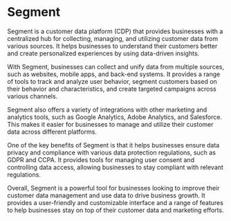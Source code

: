 # Segment

Segment is a customer data platform (CDP) that provides businesses with a centralized hub for collecting, managing, and utilizing customer data from various sources. It helps businesses to understand their customers better and create personalized experiences by using data-driven insights.

With Segment, businesses can collect and unify data from multiple sources, such as websites, mobile apps, and back-end systems. It provides a range of tools to track and analyze user behavior, segment customers based on their behavior and characteristics, and create targeted campaigns across various channels.

Segment also offers a variety of integrations with other marketing and analytics tools, such as Google Analytics, Adobe Analytics, and Salesforce. This makes it easier for businesses to manage and utilize their customer data across different platforms.

One of the key benefits of Segment is that it helps businesses ensure data privacy and compliance with various data protection regulations, such as GDPR and CCPA. It provides tools for managing user consent and controlling data access, allowing businesses to stay compliant with relevant regulations.

Overall, Segment is a powerful tool for businesses looking to improve their customer data management and use data to drive business growth. It provides a user-friendly and customizable interface and a range of features to help businesses stay on top of their customer data and marketing efforts.
